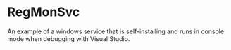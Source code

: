 # RegMonSvc
An example of a windows service that is self-installing and runs in console mode when debugging with Visual Studio.
